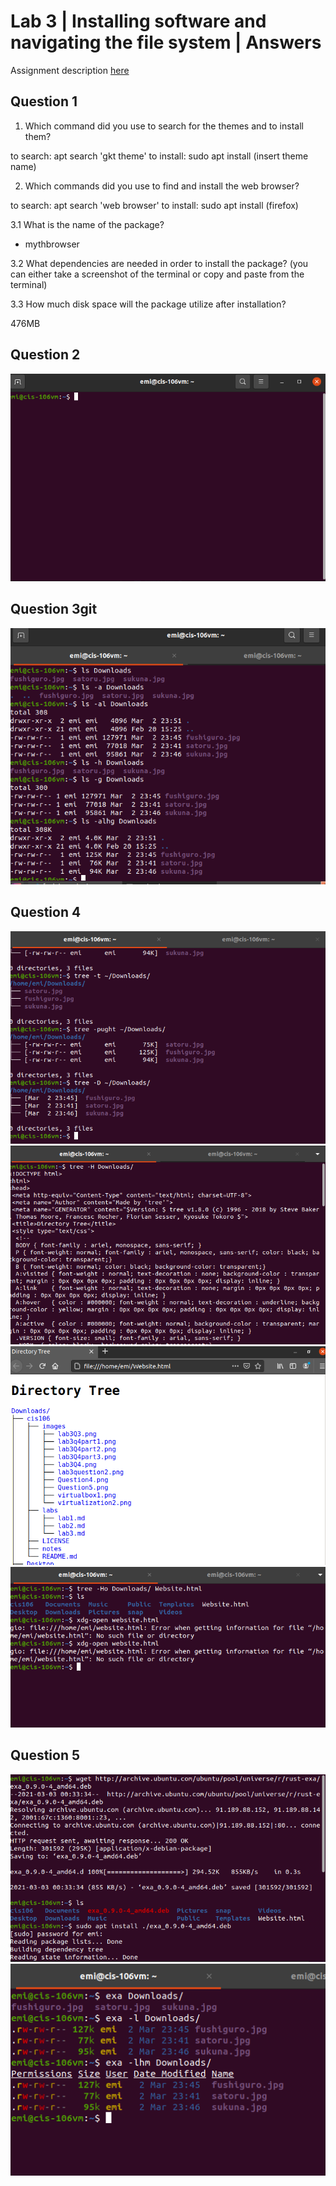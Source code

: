 # Lab 3 | Installing software and navigating the file system | Answers
Assignment description [here](https://raw.githubusercontent.com/ra559/cis106/main/labs/lab3.md)

## Question 1
1. Which command did you use to search for the themes and to install them?
   
 to search: apt search 'gkt theme'
 to install: sudo apt install (insert theme name)

2. Which commands did you use to find and install the web browser?

to search: apt search 'web browser'
to install: sudo apt install (firefox)

3.1 What is the name of the package?

- mythbrowser

3.2 What dependencies are needed in order to install the package? (you can either take a screenshot of the terminal or copy and paste from the terminal)

3.3 How much disk space will the package utilize after installation?
 
 476MB

## Question 2
![Question2](../images/lab3question2.png)
## Question 3git
![Question3](../images/lab3Q4.png)
## Question 4
![Question4](../images/lab3Q4part2.png)
![Question4.1](../images/lab3Q4part3.png)
![Question4.2](../images/lab3Q4part4.png)
![Question4.3](../images/lab3Q4part5.png)
## Question 5
![Question5](../images/lab3Q5part1.png)
![Question5.1](../images/lab3Q5part2.png)